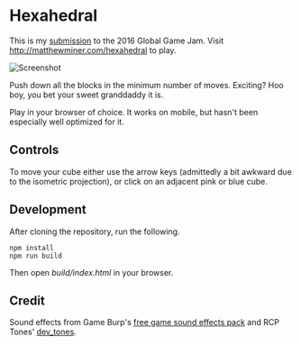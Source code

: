 # Hexahedral

This is my [submission](http://globalgamejam.org/2016/games/hexahedral) to the
2016 Global Game Jam. Visit http://matthewminer.com/hexahedral to play.

![Screenshot](https://raw.github.com/mminer/hexahedral/master/screenshot.png)

Push down all the blocks in the minimum number of moves. Exciting? Hoo boy, you
bet your sweet granddaddy it is.

Play in your browser of choice. It works on mobile, but hasn't been especially
well optimized for it.


## Controls

To move your cube either use the arrow keys (admittedly a bit awkward due to
the isometric projection), or click on an adjacent pink or blue cube.


## Development

After cloning the repository, run the following.

    npm install
    npm run build

Then open *build/index.html* in your browser.


## Credit

Sound effects from Game Burp's
[free game sound effects pack](http://www.gameburp.com/free-game-sound-fx/) and
RCP Tones' [dev_tones](http://rcptones.com/dev_tones/).
